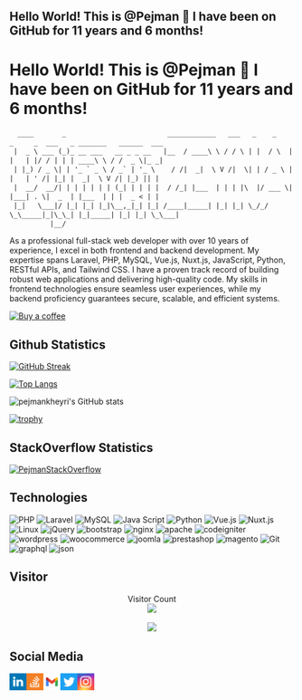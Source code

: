 ## Hello World! This is @Pejman 👋 I have been on GitHub for 11 years and 6 months!
# Hello World! This is @Pejman 👋 I have been on GitHub for 11 years and 6 months!
```
  ____       _                         ____________   ___   _    _    _     _  ___   _ _______   ______  ___
 |  _ \ ___ (_)_ __ ___   __ _ _ __   |__  / ____\ \ / / \ | |  / \  | |   | |/ / | | | ____\ \ / /  _ \|_ _|
 | |_) / _ \| | '_ ` _ \ / _` | '_ \    / /|  _|  \ V /|  \| | / _ \ | |   | ' /| |_| |  _|  \ V /| |_) || |
 |  __/  __/| | | | | | | (_| | | | |  / /_| |___  | | | |\  |/ ___ \| |___| . \|  _  | |___  | | |  _ < | |
 |_|   \___|/ |_| |_| |_|\__,_|_| |_| /____|_____| |_| |_| \_/_/   \_\_____|_|\_\_| |_|_____| |_| |_| \_\___|
          |__/
```

As a professional full-stack web developer with over 10 years of experience, I excel in both frontend and backend development. My expertise spans Laravel, PHP, MySQL, Vue.js, Nuxt.js, JavaScript, Python, RESTful APIs, and Tailwind CSS. I have a proven track record of building robust web applications and delivering high-quality code. My skills in frontend technologies ensure seamless user experiences, while my backend proficiency guarantees secure, scalable, and efficient systems.

[![Buy a coffee](https://img.shields.io/badge/Buy-Coffee-green.svg)](https://www.paypal.com/donate/?hosted_button_id=2RYLRF4UY2WNE)

## Github Statistics

[![GitHub Streak](https://streak-stats.demolab.com?user=pejmankheyri&theme=dracula&mode=weekly&card_width=1020)](https://git.io/streak-stats)

[![Top Langs](https://github-readme-stats.vercel.app/api/top-langs/?username=pejmankheyri&theme=radical&layout=compact&card_width=1020)](https://github.com/pejmankheyri/github-readme-stats)

![pejmankheyri's GitHub stats](https://github-readme-stats.vercel.app/api?username=pejmankheyri&show_icons=true&theme=radical&show=reviews,discussions_started,discussions_answered,prs_merged,prs_merged_percentage&line_height=24&card_width=1020)

[![trophy](https://github-profile-trophy.vercel.app/?username=pejmankheyri&theme=onedark&rows=2&column=5&margin-w=120&margin-h=40)](https://github.com/ryo-ma/github-profile-trophy)

## StackOverflow Statistics

[![PejmanStackOverflow](https://github-readme-stackoverflow.vercel.app/?userID=2037129&theme=dark)](https://stackoverflow.com/users/2037129/pejman-kheyri)

## Technologies

<img src="https://img.shields.io/badge/-PHP-777BB4?style=for-the-badge&logo=php&logoColor=white" alt="PHP"> <img src="https://img.shields.io/badge/-Laravel-FF2D20?style=for-the-badge&logo=laravel&logoColor=white" alt="Laravel"> <img src="https://img.shields.io/badge/-MySQL-4479A1?style=for-the-badge&logo=mysql&logoColor=white" alt="MySQL"> <img src="https://img.shields.io/badge/-JavaScript-F7DF1E?style=for-the-badge&logo=javascript&logoColor=white" alt="Java Script"> <img src="https://img.shields.io/badge/-Python-254f72?style=for-the-badge&logo=python&logoColor=white" alt="Python"> <img src="https://img.shields.io/badge/-Vue.js-4FC08D?style=for-the-badge&logo=vue.js&logoColor=white" alt="Vue.js"> <img src="https://img.shields.io/badge/-Nuxt.js-4FC08D?style=for-the-badge&logo=nuxt.js&logoColor=white" alt="Nuxt.js"> <img src="https://img.shields.io/badge/-Linux-000000?style=for-the-badge&logo=linux&logoColor=f5be04" alt="Linux"> <img src="https://img.shields.io/badge/-jquery-0868AB?style=for-the-badge&logo=jquery&logoColor=white" alt="jQuery"> <img src="https://img.shields.io/badge/-bootstrap-7010EF?style=for-the-badge&logo=bootstrap&logoColor=white" alt="bootstrap"> <img src="https://img.shields.io/badge/-nginx-009137?style=for-the-badge&logo=nginx&logoColor=white" alt="nginx"> <img src="https://img.shields.io/badge/-apache-ffffff?style=for-the-badge&logo=apache&logoColor=AD1515" alt="apache"> <img src="https://img.shields.io/badge/-codeigniter-E74122?style=for-the-badge&logo=codeigniter&logoColor=white" alt="codeigniter"> <img src="https://img.shields.io/badge/-wordpress-20739B?style=for-the-badge&logo=wordpress&logoColor=white" alt="wordpress"> <img src="https://img.shields.io/badge/-woocommerce-7B51AD?style=for-the-badge&logo=woocommerce&logoColor=white" alt="woocommerce"> <img src="https://img.shields.io/badge/-joomla-1D629F?style=for-the-badge&logo=joomla&logoColor=white" alt="joomla"> <img src="https://img.shields.io/badge/-prestashop-ffffff?style=for-the-badge&logo=prestashop&logoColor=D00060" alt="prestashop"> <img src="https://img.shields.io/badge/-magento-EA6021?style=for-the-badge&logo=magento&logoColor=white" alt="magento"> <img src="https://img.shields.io/badge/-Git-E94E31?style=for-the-badge&logo=git&logoColor=white" alt="Git"> <img src="https://img.shields.io/badge/-graphql-DA0093?style=for-the-badge&logo=graphql&logoColor=white" alt="graphql"> <img src="https://img.shields.io/badge/-json-ffffff?style=for-the-badge&logo=json&logoColor=131313" alt="json">

## Visitor

<p align="center"> 
  Visitor Count<br>
    <img src="https://profile-counter.glitch.me/pejmankheyri/count.svg" />
</p>

<p align="center">
<img height='150px' src="https://raw.githubusercontent.com/rodrigograca31/rodrigograca31/master/matrix.svg" />
</p>

## Social Media

<a href="https://www.linkedin.com/in/pejmankheyri/"><img align="left" alt="Pejman's LinkedIn" width="30px" src="https://github.com/edent/SuperTinyIcons/blob/master/images/svg/linkedin.svg" /></a><a href="https://stackoverflow.com/users/2037129/pejman-kheyri"><img align="left" alt="Pejman's Stackoverlfow" width="30px" src="https://github.com/edent/SuperTinyIcons/blob/master/images/svg/stackoverflow.svg"/></a><a href="mailto:pejmankheyri@gmail.com"><img align="left" alt="Pejman's Email" width="30px" src="https://github.com/edent/SuperTinyIcons/blob/master/images/svg/gmail.svg" /></a><a href="https://twitter.com/pejmankheyri"><img align="left" alt="Pejman Kheyri - Twitter" width="30px" src="https://github.com/edent/SuperTinyIcons/blob/master/images/svg/twitter.svg" /></a><a href="https://www.instagram.com/pejmankheyri/"><img align="left" alt="Pejman's Instagram" width="30px" src="https://github.com/edent/SuperTinyIcons/blob/master/images/svg/instagram.svg" /></a>
